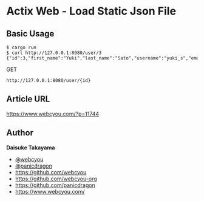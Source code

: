 # Actix Web - Load Static Json File

## Basic Usage

```
$ cargo run
$ curl http://127.0.0.1:8080/user/3
{"id":3,"first_name":"Yuki","last_name":"Sato","username":"yuki_s","email":"yuki.sato@example.com"}
```

GET 
```
http://127.0.0.1:8080/user/{id}
```

## Article URL

https://www.webcyou.com/?p=11744


## Author

**Daisuke Takayama**
* [@webcyou](https://twitter.com/webcyou)
* [@panicdragon](https://twitter.com/panicdragon)
* <https://github.com/webcyou>
* <https://github.com/webcyou-org>
* <https://github.com/panicdragon>
* <https://www.webcyou.com/>

